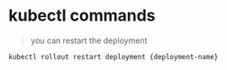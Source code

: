 # kubectl commands

> you can restart the deployment

```
kubectl rollout restart deployment {deployment-name}
```
